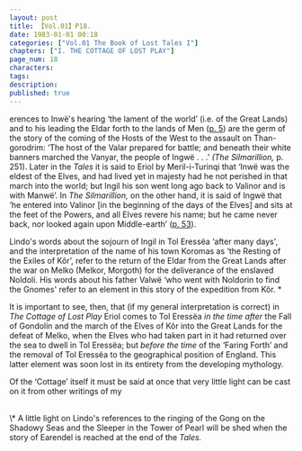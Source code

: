 ```yaml
---
layout: post
title: 【Vol.01】P18.
date: 1983-01-01 00:18
categories: ["Vol.01 The Book of Lost Tales I"]
chapters: ["I. THE COTTAGE OF LOST PLAY"]
page_num: 18
characters: 
tags: 
description: 
published: true
---
```


<p style="text-indent: 0;">
erences to Inwë's hearing ‘the lament of the world’ (i.e. of the Great Lands) and to his leading the Eldar forth to the lands of Men (<a href="{{site.baseurl}}/vol01-p5">p. 5</a>) are the germ of the story of the coming of the Hosts of the West to the assault on Than-gorodrim: ‘The host of the Valar prepared for battle; and beneath their white banners marched the Vanyar, the people of Ingwë . . .’ <I>(The Silmarillion,</I> p. 251). Later in the <I>Tales</I> it is said to Eriol by Meril-i-Turinqi that ‘Inwë was the eldest of the Elves, and had lived yet in majesty had he not perished in that march into the world; but Ingil his son went long ago back to Valinor and is with Manwë’. In <I>The Silmarillion,</I> on the other hand, it is said of Ingwë that ‘he entered into Valinor [in the beginning of the days of the Elves] and sits at the feet of the Powers, and all Elves revere his name; but he came never back, nor looked again upon Middle-earth’ (<a href="{{site.baseurl}}/vol01-p53">p. 53</a>).
</p>

Lindo's words about the sojourn of Ingil in Tol Eressëa ‘after many days', and the interpretation of the name of his town Koromas as ‘the Resting of the Exiles of Kôr’, refer to the return of the Eldar from the Great Lands after the war on Melko (Melkor, Morgoth) for the deliverance of the enslaved Noldoli. His words about his father Valwë ‘who went with Noldorin to find the Gnomes' refer to an element in this story of the expedition from Kôr. \*

It is important to see, then, that (if my general interpretation is correct) in <I>The Cottage of Lost Play</I> Eriol comes to Tol Eressëa <I>in the time after</I> the Fall of Gondolin and the march of the Elves of Kôr into the Great Lands for the defeat of Melko, when the Elves who had taken part in it had returned over the sea to dwell in Tol Eressëa; but <I>before the time</I> of the ‘Faring Forth’ and the removal of Tol Eressëa to the geographical position of England. This latter element was soon lost in its entirety from the developing mythology.

Of the ‘Cottage’ itself it must be said at once that very little light can be cast on it from other writings of my

<br>
\* A little light on Lindo's references to the ringing of the Gong on the Shadowy Seas and the Sleeper in the Tower of Pearl will be shed when the story of Earendel is reached at the end of the <I>Tales.</I>

